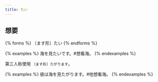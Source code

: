 ```yaml
---
title: たい
---
```


## 想要

{% forms %}
〔ます形〕たい
{% endforms %}

{% examples %}
海を見たいです。#想看海。
{% endexamples %}

第三人称使用 `〔ます形〕たがります`。

{% examples %}
彼は海を見たがります。#他想看海。
{% endexamples %}
